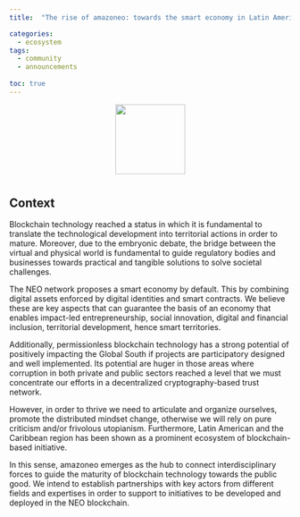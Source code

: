 ```yaml
---
title:  "The rise of amazoneo: towards the smart economy in Latin America"

categories:
  - ecosystem
tags:
  - community
  - announcements
  
toc: true
---
```

<p align="center">
    <img
      src=" amazoneo-la.github.io/assets/images/logo/pionner-logo/amazoneo-logo.jpg"
      width="125px;">
</p>

<h1 align="center"></h1>

## Context

Blockchain technology reached a status in which it is fundamental to translate the technological development into territorial actions in order to mature. Moreover, due to the embryonic debate, the bridge between the virtual and physical world is fundamental to guide regulatory bodies and businesses towards practical and tangible solutions to solve societal challenges.

The NEO network proposes a smart economy by default. This by combining digital assets enforced by digital identities and smart contracts. We believe these are key aspects that can guarantee the basis of an economy that enables impact-led entrepreneurship, social innovation, digital and financial inclusion, territorial development, hence smart territories.

Additionally, permissionless blockchain technology has a strong potential of positively impacting the Global South if projects are participatory designed and well implemented. Its potential are huger in those areas where corruption in both private and public sectors reached a level that we must concentrate our efforts in a decentralized cryptography-based trust network. 

However, in order to thrive we need to articulate and organize ourselves, promote the distributed mindset change, otherwise we will rely on pure criticism and/or frivolous utopianism. Furthermore, Latin American and the Caribbean region has been shown as a prominent ecosystem of blockchain-based initiative.

In this sense, amazoneo emerges as the hub to connect interdisciplinary forces to guide the maturity of blockchain technology towards the public good. We intend to establish partnerships with key actors from different fields and expertises in order to support to initiatives to be developed and deployed in the NEO blockchain.  
